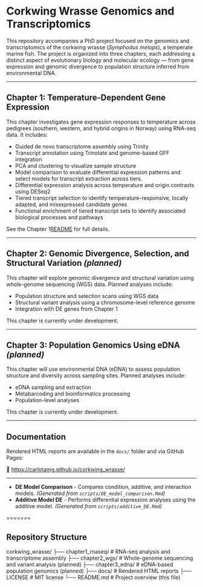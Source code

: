 # Corkwing Wrasse Genomics and Transcriptomics

This repository accompanies a PhD project focused on the genomics and transcriptomics of the corkwing wrasse (*Symphodus melops*), a temperate marine fish. The project is organized into three chapters, each addressing a distinct aspect of evolutionary biology and molecular ecology — from gene expression and genomic divergence to population structure inferred from environmental DNA.

---

## Chapter 1: Temperature-Dependent Gene Expression

This chapter investigates gene expression responses to temperature across pedigrees (southern, western, and hybrid origins in Norway) using RNA-seq data. 
It includes:

- Guided de novo transcriptome assembly using Trinity
- Transcript annotation using Trinotate and genome-based GFF integration
- PCA and clustering to visualize sample structure
- Model comparison to evaluate differential expression patterns and select models for transcript extraction across tiers.
- Differential expression analysis across temperature and origin contrasts using DESeq2
- Tiered transcript selection to identify temperature-responsive, locally adapted, and misexpressed candidate genes
- Functional enrichment of tiered transcript sets to identify associated biological processes and pathways
 
See the Chapter 1[README](https://github.com/CarlotaMG/corkwing_wrasse/blob/main/chapter1_rnaseq/README.md) for full details.

---

## Chapter 2: Genomic Divergence, Selection, and Structural Variation *(planned)*

This chapter will explore genomic divergence and structural variation using whole-genome sequencing (WGS) data. Planned analyses include:

- Population structure and selection scans using WGS data
- Structural variant analysis using a chromosome-level reference genome
- Integration with DE genes from Chapter 1

This chapter is currently under development.

---

## Chapter 3: Population Genomics Using eDNA *(planned)*

This chapter will use environmental DNA (eDNA) to assess population structure and diversity across sampling sites. Planned analyses include:

- eDNA sampling and extraction
- Metabarcoding and bioinformatics processing
- Population-level analyses

This chapter is currently under development.

---

## Documentation

Rendered HTML reports are available in the `docs/` folder and via GitHub Pages:

🔗 https://carlotamg.github.io/corkwing_wrasse/

---

- **DE Model Comparison** - Compares condition, additive, and interaction models. *(Generated from `scripts/DE_model_comparison.Rmd`)*
- **Additive Model DE** - Performs differential expression analyses using the additive model. *(Generated from `scripts/additive_DE.Rmd`)*

=======
## Repository Structure

corkwing_wrasse/
├── chapter1_rnaseq/     # RNA-seq analysis and transcriptome assembly
├── chapter2_wgs/        # Whole-genome sequencing and variant analysis (planned)
├── chapter3_edna/       # eDNA-based population genomics (planned)
├── docs/                # Rendered HTML reports
├── LICENSE              # MIT license
└── README.md            # Project overview (this file)

